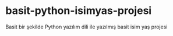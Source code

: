 # basit-python-isimyas-projesi
Basit bir şekilde Python yazılım dili ile yazılmış basit isim yaş projesi
